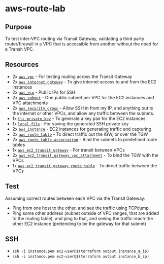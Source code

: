 # aws-route-lab

## Purpose
To test inter-VPC routing via Transit Gateway, validating a third party router/firewall in a VPC that is accessible from another without the need for a Transit VPC.

## Resources
- 2x [`aws_vpc`](https://www.terraform.io/docs/providers/aws/r/vpc.html) - For testing routing across the Transit Gateway
- 2x [`aws_internet_gateway`](https://www.terraform.io/docs/providers/aws/r/internet_gateway.html) - To give internet access to and from the EC2 instances
- 2x [`aws_eip`](https://www.terraform.io/docs/providers/aws/r/eip.html) - Public IPs for SSH
- 2x [`aws_subnet`](https://www.terraform.io/docs/providers/aws/r/subnet.html) - One public subnet per VPC for the EC2 instances and VPC attachments
- 2x [`aws_security_group`](https://www.terraform.io/docs/providers/aws/r/security_group.html) - Allow SSH in from my IP, and anything out to the internet or other VPCs, and allow any traffic between the subnets.
- 1x [`tls_private_key`](https://www.terraform.io/docs/providers/tls/r/private_key.html) - To generate a key pair for the EC2 instances
- 1x [`local_file`](https://www.terraform.io/docs/providers/local/r/file.html) - For saving the generated SSH private key
- 2x [`aws_instance`](https://www.terraform.io/docs/providers/aws/r/instance.html) - EC2 instances for generating traffic and capturing.
- 2x [`aws_route_table`](https://www.terraform.io/docs/providers/aws/r/route_table.html) - To direct traffic out the IGW, or over the TGW
- 2x [`aws_route_table_association`](https://www.terraform.io/docs/providers/aws/r/route_table_association.html) - Bind the subnets to predefined route tables
- 1x [`aws_ec2_transit_gateway`](https://www.terraform.io/docs/providers/aws/r/ec2_transit_gateway.html) - For transit between VPCs
- 2x [`aws_ec2_transit_gateway_vpc_attachment`](https://www.terraform.io/docs/providers/aws/r/ec2_transit_gateway_vpc_attachment.html) - To bind the TGW with the VPCs
- 1x [`aws_ec2_transit_gateway_route_table`](https://www.terraform.io/docs/providers/aws/r/ec2_transit_gateway_route_table.html) - To direct traffic between the VPCs

## Test
Assuming correct routes between each VPC via the Transit Gateway:
- Ping from one host to the other, and see the traffic using TCPdump
- Ping some other address (subnet outside of VPC ranges, that are added to the routing table), and ping to that, and seeing the traffic reach the other EC2 instance (pretending to be the gateway for that subnet)

## SSH
- `ssh -i instance.pem ec2-user@$(terraform output instance_a_ip)`
- `ssh -i instance.pem ec2-user@$(terraform output instance_b_ip)`
